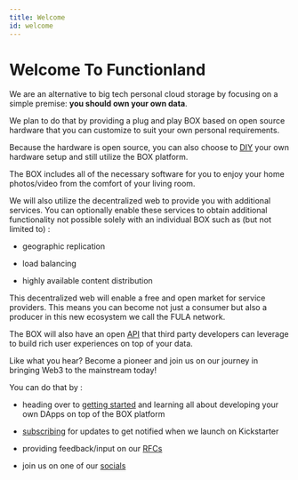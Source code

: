 ```yaml
---
title: Welcome
id: welcome
---
```

# Welcome To Functionland

We are an alternative to big tech personal cloud storage by focusing on a simple premise: <b>you should own your own data</b>.

We plan to do that by providing a plug and play BOX based on open source hardware that you can customize to suit your own personal requirements.

Because the hardware is open source, you can also choose to [DIY](./diy_setup.md) your own hardware setup and still utilize the BOX platform.

The BOX includes all of the necessary software for you to enjoy your home photos/video from the comfort of your living room.

We will also utilize the decentralized web to provide you with additional services.  You can optionally enable these services to obtain additional functionality not possible solely with an individual BOX such as (but not limited to) :

  * geographic replication

  * load balancing

  * highly available content distribution

This decentralized web will enable a free and open market for service providers.  This means you can become not just a consumer but also a producer in this new ecosystem we call the FULA network.

The BOX will also have an open [API](./api.md) that third party developers can leverage to build rich user experiences on top of your data.

Like what you hear?  Become a pioneer and join us on our journey in bringing Web3 to the mainstream today!  

You can do that by :

  * heading over to [getting started](./getting-started) and learning all about developing your own DApps on top of the BOX platform

  * [subscribing](https://fx.land) for updates to get notified when we launch on Kickstarter

  * providing feedback/input on our [RFCs](https://github.com/functionland/docs/tree/main/RFCs)

  * join us on one of our [socials](https://linktr.ee/fxland)
